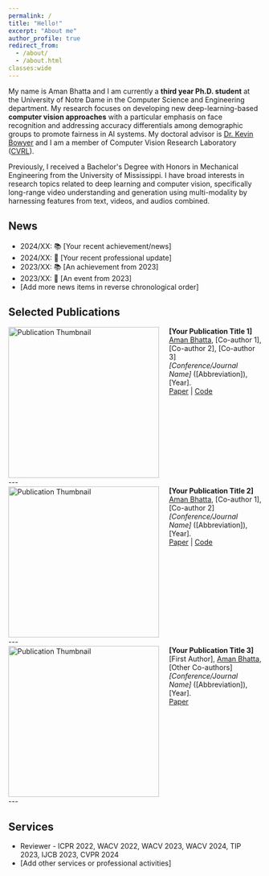 ```yaml
---
permalink: /
title: "Hello!"
excerpt: "About me"
author_profile: true
redirect_from: 
  - /about/
  - /about.html
classes:wide
---
```



My name is Aman Bhatta and I am currently a **third year Ph.D. student** at the University of Notre Dame in the Computer Science and Engineering department. My research focuses on developing new deep-learning-based **computer vision approaches** with a particular emphasis on face recognition and addressing accuracy differentials among demographic groups to promote fairness in AI systems. My doctoral advisor is [Dr. Kevin Bowyer](https://cvrl.nd.edu/) and I am a member of Computer Vision Research Laboratory ([CVRL](https://cvrl.nd.edu/)).

Previously, I received a Bachelor's Degree with Honors in Mechanical Engineering from the University of Mississippi. I have broad interests in research topics related to deep learning and computer vision, specifically long-range video understanding and generation using multi-modality by harnessing features from text, videos, and audios combined.


News
------
* 2024/XX: 📚 [Your recent achievement/news]
* 2024/XX: 💼 [Your recent professional update]
* 2023/XX: 📚 [An achievement from 2023]
* 2023/XX: 🎉 [An event from 2023]
* [Add more news items in reverse chronological order]


Selected Publications
------

<div style="display:flex;align-items:flex-start;" class="publication-entry">
  <img src="/images/your_publication_image1.png" alt="Publication Thumbnail" style="width:300px;height:auto;object-fit:cover;margin-right:20px;">
  <div>
    <strong>[Your Publication Title 1]</strong><br>
    <u>Aman Bhatta</u>, [Co-author 1], [Co-author 2], [Co-author 3]<br>
    <em>[Conference/Journal Name]</em> ([Abbreviation]), [Year].<br>
    <a href="[Link to paper]" target="_blank">Paper</a> | <a href="[Link to code]" target="_blank">Code</a>
  </div>
</div>
---

<div style="display:flex;align-items:flex-start;" class="publication-entry">
  <img src="/images/your_publication_image2.png" alt="Publication Thumbnail" style="width:300px;height:auto;object-fit:cover;margin-right:20px;">
  <div>
    <strong>[Your Publication Title 2]</strong><br>
    <u>Aman Bhatta</u>, [Co-author 1], [Co-author 2]<br>
    <em>[Conference/Journal Name]</em> ([Abbreviation]), [Year].<br>
    <a href="[Link to paper]" target="_blank">Paper</a> | <a href="[Link to code]" target="_blank">Code</a>
  </div>
</div>
---

<div style="display:flex;align-items:flex-start;" class="publication-entry">
  <img src="/images/your_publication_image3.png" alt="Publication Thumbnail" style="width:300px;height:auto;object-fit:cover;margin-right:20px;">
  <div>
    <strong>[Your Publication Title 3]</strong><br>
    [First Author], <u>Aman Bhatta</u>, [Other Co-authors]<br>
    <em>[Conference/Journal Name]</em> ([Abbreviation]), [Year].<br>
    <a href="[Link to paper]" target="_blank">Paper</a>
  </div>
</div>
---

<!-- You can add more publication entries following the same format -->

Services
------
* Reviewer - ICPR 2022, WACV 2022, WACV 2023, WACV 2024, TIP 2023, IJCB 2023, CVPR 2024
* [Add other services or professional activities]

